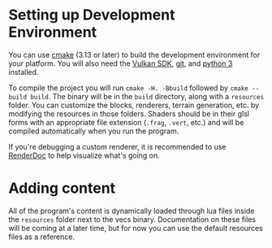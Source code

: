 # Setting up Development Environment

You can use [cmake](https://cmake.org/download/) (3.13 or later) to build the development environment for your platform. You will also need the [Vulkan SDK](https://vulkan.lunarg.com), [git](https://git-scm.com/downloads), and [python 3](https://www.python.org/downloads/) installed.

To compile the project you will run `cmake -H. -Bbuild` followed by `cmake --build build`. The binary will be in the `build` directory, along with a `resources` folder. You can customize the blocks, renderers, terrain generation, etc. by modifying the resources in those folders. Shaders should be in their glsl forms with an appropriate file extension (`.frag`, `.vert`, etc.) and will be compiled automatically when you run the program. 

If you're debugging a custom renderer, it is recommended to use [RenderDoc](https://renderdoc.org) to help visualize what's going on.

# Adding content

All of the program's content is dynamically loaded through lua files inside the `resources` folder next to the vecs binary. Documentation on these files will be coming at a later time, but for now you can use the default resources files as a reference. 
